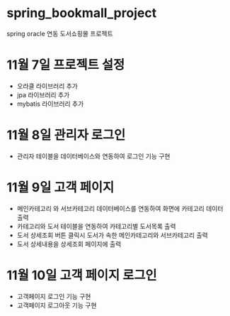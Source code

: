 # spring_bookmall_project
spring oracle 연동 도서쇼핑몰 프로젝트


# 11월 7일 프로젝트 설정 
- 오라클 라이브러리 추가
- jpa 라이브러리 추가
- mybatis 라이브러리 추가

# 11월 8일 관리자 로그인 
- 관리자 테이블을 데이터베이스와 연동하여 로그인 기능 구현

# 11월 9일 고객 페이지
- 메인카테고리 와 서브카테고리 데이터베이스를 연동하여 화면에 카테고리 데이터 출력
- 카테고리와 도서 테이블을 연동하여 카테고리별 도서목록 출력
- 도서 상세조회 버튼 클릭시 도서가 속한 메인카테고리와 서브카테고리 출력
- 도서 상세내용을 상세조회 페이지에 출력

# 11월 10일 고객 페이지 로그인
- 고객페이지 로그인 기능 구현
- 고객페이지 로그아웃 기능 구현


